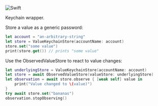 ![Swift](https://github.com/janodev/keychain/workflows/Swift/badge.svg?branch=main)

Keychain wrapper.

Store a value as a generic password:
```swift
let account = "an-arbitrary-string"
let store = ValueKeychainStore(accountName: account)
store.set("some value")
print(store.get()) // prints "some value"
```

Use the ObservedValueStore to react to value changes:
```swift
let underlyingStore = ValueKeychainStore(accountName: account)
let store = await ObservedValueStore(valueStore: underlyingStore)
let observation = await store.observe { [weak self] value in
    print("Value changed to \(value)")
} 
try await store.set("bananas")
observation.stopObserving()
```
